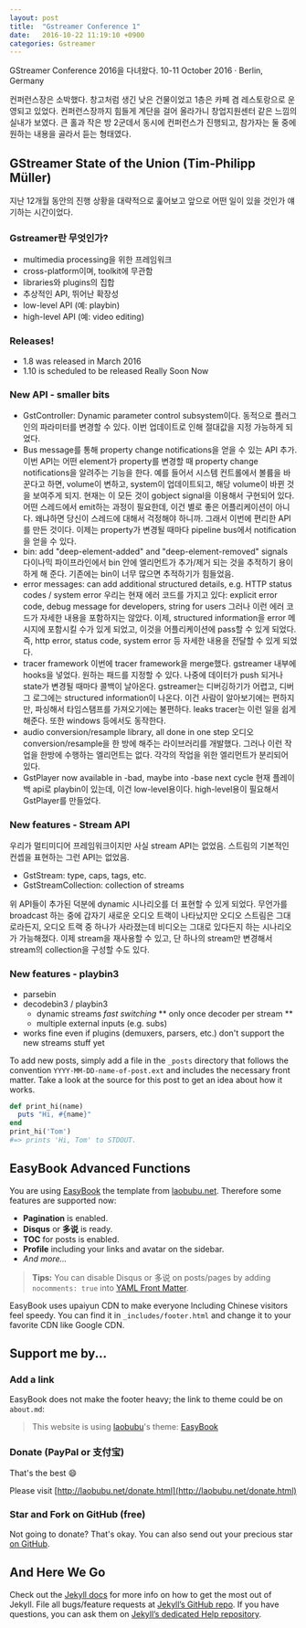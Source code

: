```yaml
---
layout: post
title:  "Gstreamer Conference 1"
date:   2016-10-22 11:19:10 +0900
categories: Gstreamer
---
```


GStreamer Conference 2016을 다녀왔다.
10-11 October 2016 · Berlin, Germany


컨퍼런스장은 소박했다. 창고처럼 생긴 낮은 건물이었고 1층은 카페 겸 레스토랑으로 운영되고 있었다. 컨퍼런스장까지 힘들게 계단을 걸어 올라가니 창업지원센터 같은 느낌의 실내가 보였다. 큰 홀과 작은 방 2군데서 동시에 컨퍼런스가 진행되고, 참가자는 둘 중에 원하는 내용을 골라서 듣는 형태였다.


## GStreamer State of the Union (Tim-Philipp Müller) ##

지난 12개월 동안의 진행 상황을 대략적으로 훑어보고 앞으로 어떤 일이 있을 것인가 얘기하는 시간이었다.

### Gstreamer란 무엇인가?

* multimedia processing을 위한 프레임워크
* cross-platform이며, toolkit에 무관함
* libraries와 plugins의 집합
* 추상적인 API, 뛰어난 확장성
* low-level API (예: playbin)
* high-level API (예: video editing)

### Releases!

* 1.8 was released in March 2016
* 1.10 is scheduled to be released Really Soon Now

### New API - smaller bits
* GstController: Dynamic parameter control subsystem이다. 동적으로 플러그인의 파라미터를 변경할 수 있다.
  이번 업데이트로 인해 절대값을 지정 가능하게 되었다.
* Bus message를 통해 property change notifications을 얻을 수 있는 API 추가.
  이번 API는 어떤 element가 property를 변경할 때 property change notifications을 알려주는 기능을 한다.
  예를 들어서 시스템 컨트롤에서 볼륨을 바꾼다고 하면, volume이 변하고, system이 업데이트되고, 해당 volume이 바뀐 것을 보여주게 되지. 현재는 이 모든 것이 gobject signal을 이용해서 구현되어 있다. 어떤 스레드에서 emit하는 과정이 필요한데, 이건 별로 좋은 어플리케이션이 아니다. 왜냐하면 당신이 스레드에 대해서 걱정해야 하니까. 그래서 이번에 편리한 API를 만든 것이다. 이제는 property가 변경될 때마다 pipeline bus에서 notification을 얻을 수 있다.
* bin: add "deep-element-added" and "deep-element-removed" signals
  다이나믹 파이프라인에서 bin 안에 엘리먼트가 추가/제거 되는 것을 추적하기 용이하게 해 준다. 기존에는 bin이 너무 많으면 추적하기가 힘들었음.
* error messages: can add additional structured details, e.g. HTTP status codes / system error
  우리는 현재 에러 코드를 가지고 있다: explicit error code, debug message for developers, string for users
  그러나 이런 에러 코드가 자세한 내용을 포함하지는 않았다.
  이제, structured information을 error 메시지에 포함시킬 수가 있게 되었고, 이것을 어플리케이션에 pass할 수 있게 되었다.
  즉, http error, status code, system error 등 자세한 내용을 전달할 수 있게 되었다.
* tracer framework
  이번에 tracer framework을 merge했다. gstreamer 내부에 hooks을 넣었다. 원하는 패드를 지정할 수 있다. 나중에 데이터가 push 되거나 state가 변경될 때마다 콜백이 날아온다.
  gstreamer는 디버깅하기가 어렵고, 디버그 로그에는 structured information이 나온다. 이건 사람이 알아보기에는 편하지만, 파싱해서 타임스탬프를 가져오기에는 불편하다. leaks tracer는 이런 일을 쉽게 해준다. 또한 windows 등에서도 동작한다.
* audio conversion/resample library, all done in one step
  오디오 conversion/resample을 한 방에 해주는 라이브러리를 개발했다. 그러나 이런 작업을 한방에 수행하는 엘리먼트는 없다. 각각의 작업을 위한 엘리먼트가 분리되어 있다.
* GstPlayer now available in -bad, maybe into -base next cycle
  현재 플레이백 api로 playbin이 있는데, 이건 low-level용이다.
  high-level용이 필요해서 GstPlayer를 만들었다.

### New features - Stream API
우리가 멀티미디어 프레임워크이지만 사실 stream API는 없었음. 스트림의 기본적인 컨셉을 표현하는 그런 API는 없었음.

* GstStream: type, caps, tags, etc.
* GstStreamCollection: collection of streams

위 API들이 추가된 덕분에 dynamic 시나리오를 더 표현할 수 있게 되었다. 무언가를 broadcast 하는 중에 갑자기 새로운 오디오 트랙이 나타났지만 오디오 스트림은 그대로라든지, 오디오 트랙 중 하나가 사라졌는데 비디오는 그대로 있다든지 하는 시나리오가 가능해졌다. 이제 stream을 재사용할 수 있고, 단 하나의 stream만 변경해서 stream의 collection을 구성할 수도 있다.

### New features - playbin3
* parsebin
* decodebin3 / playbin3
  * dynamic streams
  *fast switching*
  ** only once decoder per stream **
  * multiple external inputs (e.g. subs)
* works fine even if plugins (demuxers, parsers, etc.) don't support the new streams stuff yet




To add new posts, simply add a file in the `_posts` directory that follows the convention `YYYY-MM-DD-name-of-post.ext` and includes the necessary front matter. Take a look at the source for this post to get an idea about how it works.

```ruby
def print_hi(name)
  puts "Hi, #{name}"
end
print_hi('Tom')
#=> prints 'Hi, Tom' to STDOUT.
```

## EasyBook Advanced Functions ##

You are using [EasyBook][github-easybook] the template from [laobubu.net](http://laobubu.net). Therefore some features are supported now:

* **Pagination** is enabled.
* **Disqus** or **多说** is ready.
* **TOC** for posts is enabled.
* **Profile** including your links and avatar on the sidebar.
* *And more...*

> **Tips:** You can disable Disqus or 多说 on posts/pages by adding `nocomments: true` into [YAML Front Matter][frontmatter].

EasyBook uses upaiyun CDN to make everyone lncluding Chinese visitors feel speedy. You can find it in `_includes/footer.html` and change it to your favorite CDN like Google CDN.

## Support me by... ##

### Add a link ###

EasyBook does not make the footer heavy; the link to theme could be on `about.md`:

> This website is using [laobubu](http://laobubu.net)'s theme: [EasyBook](https://github.com/laobubu/jekyll-theme-EasyBook)

### Donate (PayPal or 支付宝) ###

That's the best :smile: 

Please visit [http://laobubu.net/donate.html](http://laobubu.net/donate.html)

### Star and Fork on GitHub (free) ###

Not going to donate? That's okay. You can also send out your precious star [on GitHub][github-easybook].

## And Here We Go ##

Check out the [Jekyll docs][jekyll] for more info on how to get the most out of Jekyll. File all bugs/feature requests at [Jekyll’s GitHub repo][jekyll-gh]. If you have questions, you can ask them on [Jekyll’s dedicated Help repository][jekyll-help].

[jekyll]:      http://jekyllrb.com
[jekyll-gh]:   https://github.com/jekyll/jekyll
[jekyll-help]: https://github.com/jekyll/jekyll-help
[frontmatter]: http://jekyllrb.com/docs/frontmatter/
[github-easybook]: https://github.com/laobubu/jekyll-theme-EasyBook
